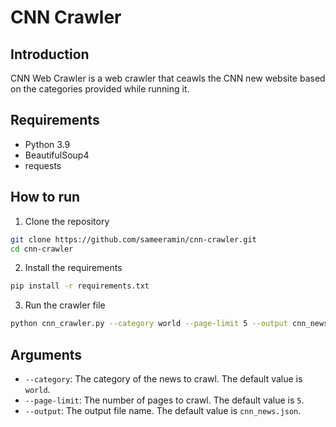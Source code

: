 # CNN Crawler
## Introduction
CNN Web Crawler is a web crawler that ceawls the CNN new website based on the categories provided while running it.

## Requirements
- Python 3.9
- BeautifulSoup4
- requests


## How to run
1. Clone the repository
```bash
git clone https://github.com/sameeramin/cnn-crawler.git
cd cnn-crawler
```
2. Install the requirements
```bash
pip install -r requirements.txt
```
3. Run the crawler file
```bash
python cnn_crawler.py --category world --page-limit 5 --output cnn_news.json
```

## Arguments
- `--category`: The category of the news to crawl. The default value is `world`.
- `--page-limit`: The number of pages to crawl. The default value is `5`.
- `--output`: The output file name. The default value is `cnn_news.json`.


